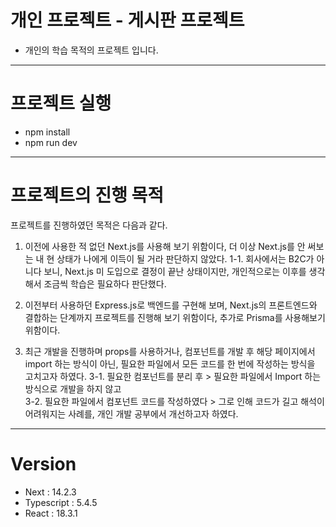# 개인 프로젝트 - 게시판 프로젝트
- 개인의 학습 목적의 프로젝트 입니다.
---

# 프로젝트 실행
- npm install
- npm run dev

---

# 프로젝트의 진행 목적
프로젝트를 진행하였던 목적은 다음과 같다.

1. 이전에 사용한 적 없던 Next.js를 사용해 보기 위함이다, 더 이상 Next.js를 안 써보는 내 현 상태가 나에게 이득이 될 거라 판단하지 않았다.
1-1. 회사에서는 B2C가 아니다 보니, Next.js 미 도입으로 결정이 끝난 상태이지만, 개인적으로는 이후를 생각해서 조금씩 학습은 필요하다 판단했다. <br/>

2. 이전부터 사용하던 Express.js로 백엔드를 구현해 보며, Next.js의 프론트엔드와 결합하는 단계까지 프로젝트를 진행해 보기 위함이다, 추가로 Prisma를 사용해보기 위함이다.

3. 최근 개발을 진행하며 props를 사용하거나, 컴포넌트를 개발 후 해당 페이지에서 import 하는 방식이 아닌, 필요한 파일에서 모든 코드를 한 번에 작성하는 방식을 고치고자 하였다.
3-1. 필요한 컴포넌트를 분리 후 > 필요한 파일에서 Import 하는 방식으로 개발을 하지 않고 <br/>
3-2. 필요한 파일에서 컴포넌트 코드를 작성하였다 > 그로 인해 코드가 길고 해석이 어려워지는 사례를, 개인 개발 공부에서 개선하고자 하였다. <br/>
---

# Version
- Next : 14.2.3
- Typescript : 5.4.5
- React : 18.3.1
